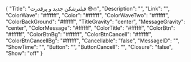 {
  "Title": "فیلترشکن جدید و پرقدرت 😎🔥",
  "Description": "",
  "Link": "",
  "ColorWave": "#ffffff",
  "Color": "#ffffff",
  "ColorWaveTwo": "#ffffff",
  "ColorBackGround": "#ffffff",
  "TitleGravity": "center",
  "MessageGravity": "center",
  "ColorMessage": "#ffffff",
  "ColorTitle": "#ffffff",
  "ColorBtn": "#ffffff",
  "ColorBtnBg": "#ffffff",
  "ColorBtnCancell": "#ffffff",
  "ColorBtnCancellBg": "#ffffff",
  "Cancellable": "false",
  "MessageID": "",
  "ShowTime": "",
  "Button": "",
  "ButtonCancell": "",
  "Closure": "false",
  "Show": "off"
}